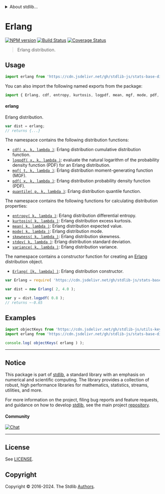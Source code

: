 <!--

@license Apache-2.0

Copyright (c) 2018 The Stdlib Authors.

Licensed under the Apache License, Version 2.0 (the "License");
you may not use this file except in compliance with the License.
You may obtain a copy of the License at

   http://www.apache.org/licenses/LICENSE-2.0

Unless required by applicable law or agreed to in writing, software
distributed under the License is distributed on an "AS IS" BASIS,
WITHOUT WARRANTIES OR CONDITIONS OF ANY KIND, either express or implied.
See the License for the specific language governing permissions and
limitations under the License.

-->


<details>
  <summary>
    About stdlib...
  </summary>
  <p>We believe in a future in which the web is a preferred environment for numerical computation. To help realize this future, we've built stdlib. stdlib is a standard library, with an emphasis on numerical and scientific computation, written in JavaScript (and C) for execution in browsers and in Node.js.</p>
  <p>The library is fully decomposable, being architected in such a way that you can swap out and mix and match APIs and functionality to cater to your exact preferences and use cases.</p>
  <p>When you use stdlib, you can be absolutely certain that you are using the most thorough, rigorous, well-written, studied, documented, tested, measured, and high-quality code out there.</p>
  <p>To join us in bringing numerical computing to the web, get started by checking us out on <a href="https://github.com/stdlib-js/stdlib">GitHub</a>, and please consider <a href="https://opencollective.com/stdlib">financially supporting stdlib</a>. We greatly appreciate your continued support!</p>
</details>

# Erlang

[![NPM version][npm-image]][npm-url] [![Build Status][test-image]][test-url] [![Coverage Status][coverage-image]][coverage-url] <!-- [![dependencies][dependencies-image]][dependencies-url] -->

> Erlang distribution.



<section class="usage">

## Usage

```javascript
import erlang from 'https://cdn.jsdelivr.net/gh/stdlib-js/stats-base-dists-erlang@v0.2.1-deno/mod.js';
```

You can also import the following named exports from the package:

```javascript
import { Erlang, cdf, entropy, kurtosis, logpdf, mean, mgf, mode, pdf, quantile, skewness, stdev, variance } from 'https://cdn.jsdelivr.net/gh/stdlib-js/stats-base-dists-erlang@v0.2.1-deno/mod.js';
```

#### erlang

Erlang distribution.

```javascript
var dist = erlang;
// returns {...}
```

The namespace contains the following distribution functions:

<!-- <toc pattern="*+(cdf|pdf|mgf|quantile)*"> -->

<div class="namespace-toc">

-   <span class="signature">[`cdf( x, k, lambda )`][@stdlib/stats/base/dists/erlang/cdf]</span><span class="delimiter">: </span><span class="description">Erlang distribution cumulative distribution function.</span>
-   <span class="signature">[`logpdf( x, k, lambda )`][@stdlib/stats/base/dists/erlang/logpdf]</span><span class="delimiter">: </span><span class="description">evaluate the natural logarithm of the probability density function (PDF) for an Erlang distribution.</span>
-   <span class="signature">[`mgf( t, k, lambda )`][@stdlib/stats/base/dists/erlang/mgf]</span><span class="delimiter">: </span><span class="description">Erlang distribution moment-generating function (MGF).</span>
-   <span class="signature">[`pdf( x, k, lambda )`][@stdlib/stats/base/dists/erlang/pdf]</span><span class="delimiter">: </span><span class="description">Erlang distribution probability density function (PDF).</span>
-   <span class="signature">[`quantile( p, k, lambda )`][@stdlib/stats/base/dists/erlang/quantile]</span><span class="delimiter">: </span><span class="description">Erlang distribution quantile function.</span>

</div>

<!-- </toc> -->

The namespace contains the following functions for calculating distribution properties:

<!-- <toc pattern="*+(entropy|kurtosis|mean|median|mode|skewness|stdev|variance)*"> -->

<div class="namespace-toc">

-   <span class="signature">[`entropy( k, lambda )`][@stdlib/stats/base/dists/erlang/entropy]</span><span class="delimiter">: </span><span class="description">Erlang distribution differential entropy.</span>
-   <span class="signature">[`kurtosis( k, lambda )`][@stdlib/stats/base/dists/erlang/kurtosis]</span><span class="delimiter">: </span><span class="description">Erlang distribution excess kurtosis.</span>
-   <span class="signature">[`mean( k, lambda )`][@stdlib/stats/base/dists/erlang/mean]</span><span class="delimiter">: </span><span class="description">Erlang distribution expected value.</span>
-   <span class="signature">[`mode( k, lambda )`][@stdlib/stats/base/dists/erlang/mode]</span><span class="delimiter">: </span><span class="description">Erlang distribution mode.</span>
-   <span class="signature">[`skewness( k, lambda )`][@stdlib/stats/base/dists/erlang/skewness]</span><span class="delimiter">: </span><span class="description">Erlang distribution skewness.</span>
-   <span class="signature">[`stdev( k, lambda )`][@stdlib/stats/base/dists/erlang/stdev]</span><span class="delimiter">: </span><span class="description">Erlang distribution standard deviation.</span>
-   <span class="signature">[`variance( k, lambda )`][@stdlib/stats/base/dists/erlang/variance]</span><span class="delimiter">: </span><span class="description">Erlang distribution variance.</span>

</div>

<!-- </toc> -->

The namespace contains a constructor function for creating an [Erlang][erlang-distribution] distribution object.

<!-- <toc pattern="*ctor*"> -->

<div class="namespace-toc">

-   <span class="signature">[`Erlang( [k, lambda] )`][@stdlib/stats/base/dists/erlang/ctor]</span><span class="delimiter">: </span><span class="description">Erlang distribution constructor.</span>

</div>

<!-- </toc> -->

```javascript
var Erlang = require( 'https://cdn.jsdelivr.net/gh/stdlib-js/stats-base-dists-erlang' ).Erlang;

var dist = new Erlang( 2, 4.0 );

var y = dist.logpdf( 0.8 );
// returns ~-0.65
```

</section>

<!-- /.usage -->

<section class="examples">

## Examples

<!-- TODO: better examples -->

<!-- eslint no-undef: "error" -->

```javascript
import objectKeys from 'https://cdn.jsdelivr.net/gh/stdlib-js/utils-keys@deno/mod.js';
import erlang from 'https://cdn.jsdelivr.net/gh/stdlib-js/stats-base-dists-erlang@v0.2.1-deno/mod.js';

console.log( objectKeys( erlang ) );
```

</section>

<!-- /.examples -->

<!-- Section for related `stdlib` packages. Do not manually edit this section, as it is automatically populated. -->

<section class="related">

</section>

<!-- /.related -->

<!-- Section for all links. Make sure to keep an empty line after the `section` element and another before the `/section` close. -->


<section class="main-repo" >

* * *

## Notice

This package is part of [stdlib][stdlib], a standard library with an emphasis on numerical and scientific computing. The library provides a collection of robust, high performance libraries for mathematics, statistics, streams, utilities, and more.

For more information on the project, filing bug reports and feature requests, and guidance on how to develop [stdlib][stdlib], see the main project [repository][stdlib].

#### Community

[![Chat][chat-image]][chat-url]

---

## License

See [LICENSE][stdlib-license].


## Copyright

Copyright &copy; 2016-2024. The Stdlib [Authors][stdlib-authors].

</section>

<!-- /.stdlib -->

<!-- Section for all links. Make sure to keep an empty line after the `section` element and another before the `/section` close. -->

<section class="links">

[npm-image]: http://img.shields.io/npm/v/@stdlib/stats-base-dists-erlang.svg
[npm-url]: https://npmjs.org/package/@stdlib/stats-base-dists-erlang

[test-image]: https://github.com/stdlib-js/stats-base-dists-erlang/actions/workflows/test.yml/badge.svg?branch=v0.2.1
[test-url]: https://github.com/stdlib-js/stats-base-dists-erlang/actions/workflows/test.yml?query=branch:v0.2.1

[coverage-image]: https://img.shields.io/codecov/c/github/stdlib-js/stats-base-dists-erlang/main.svg
[coverage-url]: https://codecov.io/github/stdlib-js/stats-base-dists-erlang?branch=main

<!--

[dependencies-image]: https://img.shields.io/david/stdlib-js/stats-base-dists-erlang.svg
[dependencies-url]: https://david-dm.org/stdlib-js/stats-base-dists-erlang/main

-->

[chat-image]: https://img.shields.io/gitter/room/stdlib-js/stdlib.svg
[chat-url]: https://app.gitter.im/#/room/#stdlib-js_stdlib:gitter.im

[stdlib]: https://github.com/stdlib-js/stdlib

[stdlib-authors]: https://github.com/stdlib-js/stdlib/graphs/contributors

[umd]: https://github.com/umdjs/umd
[es-module]: https://developer.mozilla.org/en-US/docs/Web/JavaScript/Guide/Modules

[deno-url]: https://github.com/stdlib-js/stats-base-dists-erlang/tree/deno
[deno-readme]: https://github.com/stdlib-js/stats-base-dists-erlang/blob/deno/README.md
[umd-url]: https://github.com/stdlib-js/stats-base-dists-erlang/tree/umd
[umd-readme]: https://github.com/stdlib-js/stats-base-dists-erlang/blob/umd/README.md
[esm-url]: https://github.com/stdlib-js/stats-base-dists-erlang/tree/esm
[esm-readme]: https://github.com/stdlib-js/stats-base-dists-erlang/blob/esm/README.md
[branches-url]: https://github.com/stdlib-js/stats-base-dists-erlang/blob/main/branches.md

[stdlib-license]: https://raw.githubusercontent.com/stdlib-js/stats-base-dists-erlang/main/LICENSE

[erlang-distribution]: https://en.wikipedia.org/wiki/Erlang_distribution

<!-- <toc-links> -->

[@stdlib/stats/base/dists/erlang/ctor]: https://github.com/stdlib-js/stats-base-dists-erlang-ctor/tree/deno

[@stdlib/stats/base/dists/erlang/entropy]: https://github.com/stdlib-js/stats-base-dists-erlang-entropy/tree/deno

[@stdlib/stats/base/dists/erlang/kurtosis]: https://github.com/stdlib-js/stats-base-dists-erlang-kurtosis/tree/deno

[@stdlib/stats/base/dists/erlang/mean]: https://github.com/stdlib-js/stats-base-dists-erlang-mean/tree/deno

[@stdlib/stats/base/dists/erlang/mode]: https://github.com/stdlib-js/stats-base-dists-erlang-mode/tree/deno

[@stdlib/stats/base/dists/erlang/skewness]: https://github.com/stdlib-js/stats-base-dists-erlang-skewness/tree/deno

[@stdlib/stats/base/dists/erlang/stdev]: https://github.com/stdlib-js/stats-base-dists-erlang-stdev/tree/deno

[@stdlib/stats/base/dists/erlang/variance]: https://github.com/stdlib-js/stats-base-dists-erlang-variance/tree/deno

[@stdlib/stats/base/dists/erlang/cdf]: https://github.com/stdlib-js/stats-base-dists-erlang-cdf/tree/deno

[@stdlib/stats/base/dists/erlang/logpdf]: https://github.com/stdlib-js/stats-base-dists-erlang-logpdf/tree/deno

[@stdlib/stats/base/dists/erlang/mgf]: https://github.com/stdlib-js/stats-base-dists-erlang-mgf/tree/deno

[@stdlib/stats/base/dists/erlang/pdf]: https://github.com/stdlib-js/stats-base-dists-erlang-pdf/tree/deno

[@stdlib/stats/base/dists/erlang/quantile]: https://github.com/stdlib-js/stats-base-dists-erlang-quantile/tree/deno

<!-- </toc-links> -->

</section>

<!-- /.links -->
